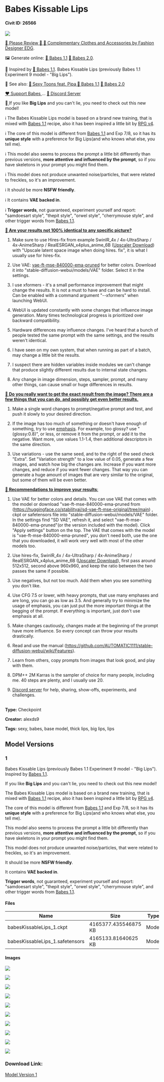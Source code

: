 # Babes Kissable Lips

#### Civit ID: 26566

<p><a target="_blank" rel="ugc" href="https://linktr.ee/alexds9"><img src="https://image.civitai.com/xG1nkqKTMzGDvpLrqFT7WA/e27bb45f-45d6-4e0d-a16b-e9299f03bb34/width=525/e27bb45f-45d6-4e0d-a16b-e9299f03bb34.jpeg" /></a></p><p><a target="_blank" rel="ugc" href="https://civitai.com/posts/create?modelId=26566&amp;modelVersionId=31802&amp;returnUrl=/models/26566/babes-kissable-lips&amp;reviewing=true">🧡 Please Review 🧡 </a><a target="_blank" rel="ugc" href="https://civitai.com/user/EDG/models">👗 Complementary Clothes and Accessories by Fashion Designer EDG</a>.</p><p>🖼️ Generate online: <a target="_blank" rel="ugc" href="https://sinkin.ai/m/mG9Pvko">🍑 Babes 1.1</a> <a target="_blank" rel="ugc" href="https://sinkin.ai/m/1kaWBJZ">💖 Babes 2.0</a>.</p><p>👩 Inspired by <a target="_blank" rel="ugc" href="https://civitai.com/models/2220?modelVersionId=21216">🍑 Babes 1.1</a>. Babes Kissable Lips (previously Babes 1.1 Experiment 9 model - "Big Lips").</p><p>👀 See also: <a target="_blank" rel="ugc" href="https://civitai.com/models/35549/sexy-toons-feat-pipa">🍒<strong> </strong>Sexy Toons feat. Pipa<strong> </strong></a><a target="_blank" rel="ugc" href="https://civitai.com/models/2220?modelVersionId=21216">🍑 Babes 1.1</a> <a target="_blank" rel="ugc" href="https://civitai.com/models/2220/babes?modelVersionId=61372">💖 Babes 2.0</a></p><p><a target="_blank" rel="ugc" href="https://ko-fi.com/alexds9/">❤️ Support Babes </a>... <a target="_blank" rel="ugc" href="https://discord.gg/BKhkwwqK9m">🫶 Discord Server</a></p><p>💋<a target="_blank" rel="ugc" href="https://civitai.com/models/26566/babes-kissable-lips"> </a>If you like <strong>Big Lips</strong> and you can't lie, you need to check out this new model!</p><p>ℹ️ The Babes Kissable Lips model is based on a brand new training, that is mixed with <a target="_blank" rel="ugc" href="https://civitai.com/models/2220">Babes 1.1</a> recipe, also it has been inspired a little bit by <a target="_blank" rel="ugc" href="https://civitai.com/models/1116/rpg">RPG v4</a>.</p><p>ℹ️ The core of this model is different from <a target="_blank" rel="ugc" href="https://civitai.com/models/2220">Babes 1.1</a> and Exp 7/8, so it has its <strong>unique style</strong> with a preference for Big Lips(and who knows what else, you tell me).</p><p>ℹ️ This model also seems to process the prompt a little bit differently than previous versions, <strong>more attentive</strong> <strong>and influenced by the prompt</strong>, so if you have skeletons in your prompt you might find them.</p><p>ℹ️ This model does not produce unwanted noise/particles, that were related to freckles, so it's an improvement.</p><p>ℹ️ It should be more <strong>NSFW friendly</strong>.</p><p>ℹ️ It contains <strong>VAE backed in</strong>.</p><p>ℹ️ <strong>Trigger words</strong>, not guaranteed, experiment yourself and report: "samdoesart style", "thepit style", "orwel style", "cherrymouse style", and other trigger words from <a target="_blank" rel="ugc" href="https://civitai.com/models/2220">Babes 1.1</a>.</p><p><strong><u>📌 Are your results not 100% identical to any specific picture?</u></strong></p><ol><li><p>Make sure to use Hires-fix from example SwinIR_4x / 4x-UltraSharp / 4x-AnimeSharp / RealESRGAN_x4plus_anime_6B (<a target="_blank" rel="ugc" href="https://upscale.wiki/wiki/Model_Database">Upscaler Download</a>) with "Upscale latent space image when doing hires. fix", it is what I usually use for hires-fix.</p></li><li><p>Use VAE: <a target="_blank" rel="ugc" href="https://huggingface.co/stabilityai/sd-vae-ft-mse-original/tree/main">vae-ft-mse-840000-ema-pruned</a> for better colors. Download it into "stable-diffusion-webui/models/VAE" folder. Select it in the settings.</p></li><li><p>I use xformers - it's a small performance improvement that might change the results. It is not a must to have and can be hard to install. Can be enabled with a command argument "--xformers" when launching WebUI.</p></li><li><p>WebUI is updated constantly with some changes that influence image generation. Many times technological progress is prioritized over backward compatibility.</p></li><li><p>Hardware differences may influence changes. I've heard that a bunch of people tested the same prompt with the same settings, and the results weren't identical.</p></li><li><p>I have seen on my own system, that when running as part of a batch, may change a little bit the results.</p></li><li><p>I suspect there are hidden variables inside modules we can't change that produce slightly different results due to internal state changes.</p></li><li><p>Any change in image dimension, steps, sampler, prompt, and many other things, can cause small or huge differences in results.</p></li></ol><p><strong><u>📌 Do you really want to get the exact result from the image? There are a few things that you can do, and possibly get even better results.</u></strong></p><ol><li><p>Make a single word changes to prompt/negative prompt and test, and push it slowly to your desired direction.</p></li><li><p>If the image has too much of something or doesn't have enough of something, try to use <a target="_blank" rel="ugc" href="https://github.com/AUTOMATIC1111/stable-diffusion-webui/wiki/Features#attentionemphasis">emphasis</a>. For example, too glossy? use "(glossy:0.8)", or less, or remove it from the prompt, or add it to the negative. Want more, use values 1.1-1.4, then additional descriptors in the same direction.</p></li><li><p>Use variations - use the same seed, and to the right of the seed check "Extra". Set "Variation strength" to a low value of 0.05, generate a few images, and watch how big the changes are. Increase if you want more changes, and reduce if you want fewer changes. That way you can generate a huge amount of images that are very similar to the original, but some of them will be even better.</p></li></ol><p><strong><u>📌 Recommendations to improve your results</u></strong><u>:</u></p><ol><li><p>Use VAE for better colors and details. You can use VAE that comes with the model or download "vae-ft-mse-840000-ema-pruned from (<a target="_blank" rel="ugc" href="https://huggingface.co/stabilityai/sd-vae-ft-mse-original/tree/main">https://huggingface.co/stabilityai/sd-vae-ft-mse-original/tree/main</a>) , ckpt or safetensors file into "stable-diffusion-webui/models/VAE" folder. In the settings find "SD VAE", refresh it, and select "vae-ft-mse-840000-ema-pruned"(or the version included with the model). Click "Apply settings" button on the top. The VAE that comes with the model is "vae-ft-mse-840000-ema-pruned", you don't need both, use the one that you downloaded, it will work very well with most of the other models too.</p></li><li><p>Use hires-fix, SwinIR_4x / 4x-UltraSharp / 4x-AnimeSharp / RealESRGAN_x4plus_anime_6B (<a target="_blank" rel="ugc" href="https://upscale.wiki/wiki/Model_Database">Upscaler Download</a>), first pass around 512x512, second above 960x960, and keep the ratio between the two passes the same if possible.</p></li><li><p>Use negatives, but not too much. Add them when you see something you don't like.</p></li><li><p>Use CFG 7.5 or lower, with heavy prompts, that use many emphases and are long, you can go as low as 3.5. And generally try to minimize the usage of emphasis, you can just put the more important things at the begging of the prompt. If everything is important, just don't use emphasis at all.</p></li><li><p>Make changes cautiously, changes made at the beginning of the prompt have more influence. So every concept can throw your results drastically.</p></li><li><p>Read and use the manual (<a target="_blank" rel="ugc" href="https://github.com/AUTOMATIC1111/stable-diffusion-webui/wiki/Features">https://github.com/AUTOMATIC1111/stable-diffusion-webui/wiki/Features</a>).</p></li><li><p>Learn from others, copy prompts from images that look good, and play with them.</p></li><li><p>DPM++ 2M Karras is the sampler of choice for many people, including me. 40 steps are plenty, and I usually use 20.</p></li><li><p><a target="_blank" rel="ugc" href="https://discord.gg/BKhkwwqK9m">Discord server</a> for help, sharing, show-offs, experiments, and challenges.<br /><br /></p></li></ol><p></p>

**Type:** Checkpoint

**Creator:** alexds9

**Tags:** sexy, babes, base model, thick lips, big lips, lips

## Model Versions

### 1

<p>Babes Kissable Lips (previously Babes 1.1 Experiment 9 model - "Big Lips").<br />Inspired by <a target="_blank" rel="ugc" href="https://civitai.com/models/2220">Babes 1.1</a>.</p><p>If you like <strong>Big Lips</strong> and you can't lie, you need to check out this new model!</p><p>The Babes Kissable Lips model is based on a brand new training, that is mixed with <a target="_blank" rel="ugc" href="https://civitai.com/models/2220">Babes 1.1</a> recipe, also it has been inspired a little bit by <a target="_blank" rel="ugc" href="https://civitai.com/models/1116/rpg">RPG v4</a>.</p><p>The core of this model is different from <a target="_blank" rel="ugc" href="https://civitai.com/models/2220">Babes 1.1</a> and Exp 7/8, so it has its <strong>unique style</strong> with a preference for Big Lips(and who knows what else, you tell me).</p><p>This model also seems to process the prompt a little bit differently than previous versions, <strong>more attentive</strong> <strong>and influenced by the prompt</strong>, so if you have skeletons in your prompt you might find them.</p><p>This model does not produce unwanted noise/particles, that were related to freckles, so it's an improvement.</p><p>It should be more <strong>NSFW friendly</strong>.</p><p>It contains <strong>VAE backed in</strong>.</p><p><strong>Trigger words</strong>, not guaranteed, experiment yourself and report: "samdoesart style", "thepit style", "orwel style", "cherrymouse style", and other trigger words from <a target="_blank" rel="ugc" href="https://civitai.com/models/2220">Babes 1.1</a>.</p>

#### Files

| Name | Size | Type | Format | Download Url | AutoV1 | AutoV2 | SHA256 | CRC32 | BLAKE3 |
| --- | --- | --- | --- | --- | --- | --- | --- | --- | --- |
| babesKissableLips_1.ckpt | 4165377.435546875 KB | Model | PickleTensor | https://civitai.com/api/download/models/31802?type=Model&format=PickleTensor&size=full&fp=fp16 | BDA7821C | FF9634A07E | FF9634A07E304B4E975B9AC4EB6D64DBFAAA673BF1E798A3008C2A071BE510D4 | A3AAEAFB | DC82981DF4DD8EA70F75CCADE5F720CD5FE417520845B4AAC3F818C4558EA455 |
| babesKissableLips_1.safetensors | 4165133.81640625 KB | Model | SafeTensor | https://civitai.com/api/download/models/31802 | 79BEB96C | 7E7740B62B | 7E7740B62B8A69253169E6DF7863DB8F82F73AC5C499ED51FDCDD7BCC810F167 | 9DC8736B | 5A59AAA0977A979CF1E89093D81A7C96DDDABF2E4EBF45CF0CD675C2CCA6D474 |

#### Images

<p><img src="https://image.civitai.com/xG1nkqKTMzGDvpLrqFT7WA/223f0b52-d97c-49c7-815d-8ed597a54155/width=450/972860.jpeg" /></p>

<p><img src="https://image.civitai.com/xG1nkqKTMzGDvpLrqFT7WA/3b0172f1-812c-4e0a-fd90-b3268d033b00/width=450/366288.jpeg" /></p>

<p><img src="https://image.civitai.com/xG1nkqKTMzGDvpLrqFT7WA/11ff8638-e105-4429-41c5-f6a9f5687200/width=450/366232.jpeg" /></p>

<p><img src="https://image.civitai.com/xG1nkqKTMzGDvpLrqFT7WA/ded5a21c-d340-49a4-a18f-ca349ced1d00/width=450/365979.jpeg" /></p>

<p><img src="https://image.civitai.com/xG1nkqKTMzGDvpLrqFT7WA/5328506a-a028-4e15-5fdf-cbb370979000/width=450/365236.jpeg" /></p>

<p><img src="https://image.civitai.com/xG1nkqKTMzGDvpLrqFT7WA/d33b11a2-96ff-4bed-b277-f32634cc0700/width=450/364900.jpeg" /></p>

<p><img src="https://image.civitai.com/xG1nkqKTMzGDvpLrqFT7WA/3bcfe52d-17ee-4ade-4084-9f7bba8fe700/width=450/364455.jpeg" /></p>

<p><img src="https://image.civitai.com/xG1nkqKTMzGDvpLrqFT7WA/bc51f737-4c82-4c79-8ebc-829d8020e400/width=450/365199.jpeg" /></p>

<p><img src="https://image.civitai.com/xG1nkqKTMzGDvpLrqFT7WA/a577d52f-2ebb-4795-5d12-c19b3de7d100/width=450/366289.jpeg" /></p>

<p><img src="https://image.civitai.com/xG1nkqKTMzGDvpLrqFT7WA/b10dc3eb-3562-446a-c915-089ae42df100/width=450/365542.jpeg" /></p>

### Download Link:

[Model Version 1](https://civitai.com/api/download/models/31802)

